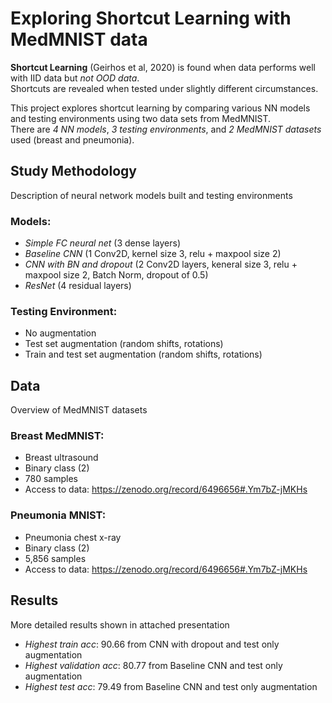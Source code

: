 # Exploring Shortcut Learning with MedMNIST data
  **Shortcut Learning** (Geirhos et al, 2020) is found when data performs well with IID data but _not OOD data_. <br />
  Shortcuts are revealed when tested under slightly different circumstances.
  
  This project explores shortcut learning by comparing various NN models and testing environments using two data sets from MedMNIST. <br />
  There are _4 NN models_, _3 testing environments_, and _2 MedMNIST datasets_ used (breast and pneumonia).
  
## Study Methodology
Description of neural network models built and testing environments

  ### Models:
  
  - _Simple FC neural net_ (3 dense layers)
  - _Baseline CNN_ (1 Conv2D, kernel size 3, relu + maxpool size 2)
  - _CNN with BN and dropout_ (2 Conv2D layers, keneral size 3, relu + maxpool size 2, Batch Norm, dropout of 0.5)
  - _ResNet_ (4 residual layers)
    
   ### Testing Environment:
   
  - No augmentation
  - Test set augmentation (random shifts, rotations)
  - Train and test set augmentation (random shifts, rotations)
        
## Data
Overview of MedMNIST datasets

  ### Breast MedMNIST:
  
  - Breast ultrasound
  - Binary class (2)
  - 780 samples
  - Access to data: https://zenodo.org/record/6496656#.Ym7bZ-jMKHs

  ### Pneumonia MNIST:
  
  - Pneumonia chest x-ray
  - Binary class (2)
  - 5,856 samples
  - Access to data: https://zenodo.org/record/6496656#.Ym7bZ-jMKHs

## Results
More detailed results shown in attached presentation

  - _Highest train acc_: 90.66 from CNN with dropout and test only augmentation
  - _Highest validation acc_: 80.77 from Baseline CNN and test only augmentation
  - _Highest test acc_: 79.49 from Baseline CNN and test only augmentation


